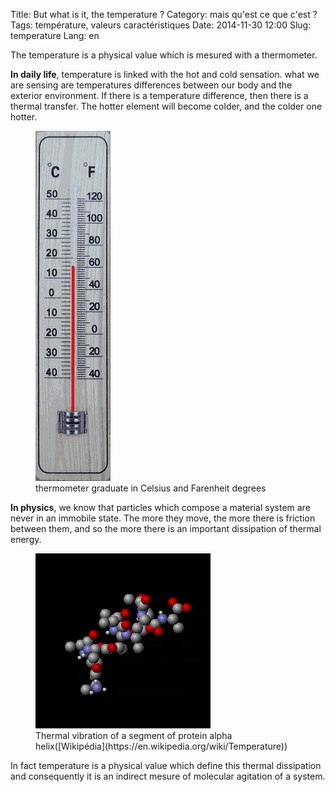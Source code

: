 Title: But what is it, the temperature ? 
Category: mais qu'est ce que c'est  ?
Tags: température, valeurs caractéristiques
Date: 2014-11-30 12:00
Slug: temperature
Lang: en


The temperature is a physical value which is mesured with a thermometer.

**In daily life**, temperature is linked with the hot and cold sensation. what we are sensing are temperatures differences between our body and the exterior environment.
If there is a temperature difference, then there is a thermal transfer. The hotter element will become colder, and the colder one hotter.
<figure>
	<img src="/images/thermometreCF.png" alt="thermometer graduate Celsius Farenheit">
	<figcaption>thermometer graduate in Celsius and Farenheit degrees</figcaption>
</figure>

**In physics**, we know that particles which compose a material system are never in an immobile state. The more they move, the more there is friction between them, and so the more there is an important dissipation of thermal energy.
<figure>
	<img src="/images/Thermally_Agitated_Molecule.gif" alt="Agitation thermique d'une protéine">
	<figcaption>Thermal vibration of a segment of protein alpha helix([Wikipédia](https://en.wikipedia.org/wiki/Temperature))</figcaption>
</figure>

In fact temperature is a physical value which define this thermal dissipation and consequently it is an indirect mesure of molecular agitation of a system. 
